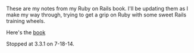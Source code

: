These are my notes from my Ruby on Rails book.  I'll be updating them as I make my way through, trying to get a grip on Ruby with some sweet Rails training wheels.

Here's the [book](http://www.railstutorial.org/book/beginning)

Stopped at 3.3.1 on 7-18-14.